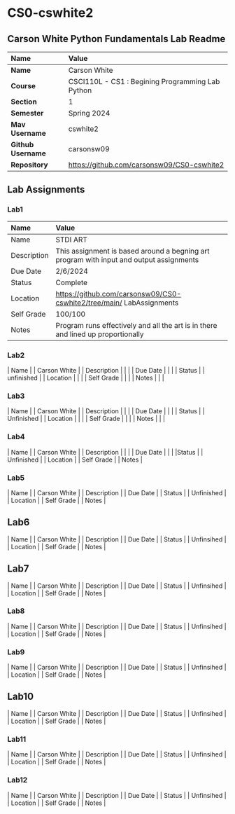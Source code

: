 # CS0-cswhite2

## Carson White Python Fundamentals Lab Readme

| Name | Value |
|:---|:---|
|**Name** | Carson White |
|**Course** | CSCI110L - CS1 : Begining Programming Lab Python |
|**Section** | 1 |
|**Semester** | Spring 2024 |
|**Mav Username** | cswhite2 |
|**Github Username** |  carsonsw09 |
|**Repository**| https://github.com/carsonsw09/CS0-cswhite2 |


## Lab Assignments
### Lab1
| Name | Value |
|:--- | :--- |
| Name | STDI ART |
| Description | This assignment is based around a begning art program with input and output assignments |
| Due Date | 2/6/2024 |
| Status | Complete |
| Location | https://github.com/carsonsw09/CS0-cswhite2/tree/main/ LabAssignments |
| Self Grade | 100/100 |
| Notes| Program runs effectively and all the art is in there and lined up proportionally |

### Lab2

| Name | | Carson White |
| Description | | |
| Due Date | | |
| Status | | unfinished |
| Location | | |
| Self Grade | | |
| Notes | | |

### Lab3

| Name | | Carson White |
| Description | | |
| Due Date | | |
| Status | | Unfinished |
| Location | | |
| Self Grade | | |
| Notes | | |

### Lab4

| Name | | Carson White |
| Description | | |
| Due Date | | |
|Status | | Unfinished |
| Location |
| Self Grade |
| Notes |

### Lab5

| Name | | Carson White |
| Description |
| Due Date |
| Status | | Unfinished |
| Location |
| Self Grade |
| Notes |

## Lab6

| Name | | Carson White |
| Description |
| Due Date |
| Status | | Unfinsihed |
| Location | 
| Self Grade |
| Notes |

## Lab7

| Name | | Carson White |
| Description |
| Due Date |
| Status | | Unfinsihed |
| Location | 
| Self Grade |
| Notes |

### Lab8 

| Name | | Carson White |
| Description |
| Due Date |
| Status | | Unfinsihed |
| Location | 
| Self Grade |
| Notes |

### Lab9 

| Name | | Carson White |
| Description |
| Due Date |
| Status | | Unfinsihed |
| Location | 
| Self Grade |
| Notes |

## Lab10

| Name | | Carson White |
| Description |
| Due Date |
| Status | | Unfinsihed |
| Location | 
| Self Grade |
| Notes |

### Lab11

| Name | | Carson White |
| Description |
| Due Date |
| Status | | Unfinsihed |
| Location | 
| Self Grade |
| Notes |

### Lab12

| Name | | Carson White |
| Description |
| Due Date |
| Status | | Unfinsihed |
| Location | 
| Self Grade |
| Notes |

